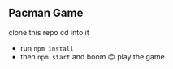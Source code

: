 ## Pacman Game
clone this repo cd into it

- run `npm install`
- then `npm start` and boom 😊 play the game